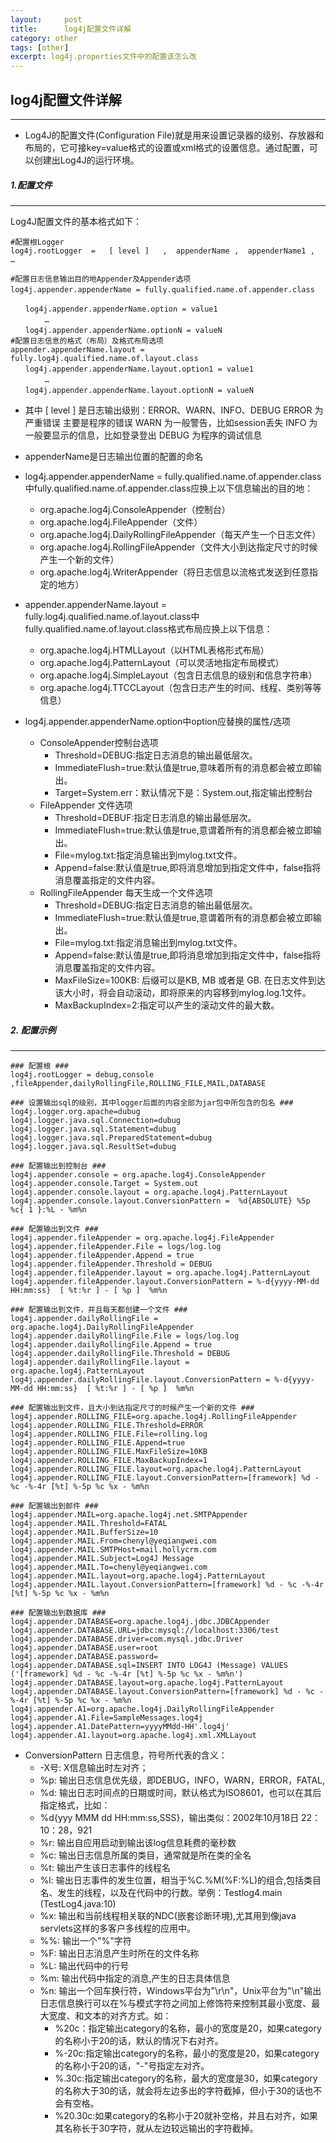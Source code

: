 ```yaml
---
layout:     post
title:      log4j配置文件详解
category: other
tags: [other]
excerpt: log4j.properties文件中的配置该怎么改
---
```

## log4j配置文件详解

-----

* Log4J的配置文件(Configuration File)就是用来设置记录器的级别、存放器和布局的，它可接key=value格式的设置或xml格式的设置信息。通过配置，可以创建出Log4J的运行环境。

##### 1.配置文件

----

Log4J配置文件的基本格式如下：

```properties
#配置根Logger
log4j.rootLogger  =   [ level ]   ,  appenderName ,  appenderName1 ,  …

#配置日志信息输出目的地Appender及Appender选项
log4j.appender.appenderName = fully.qualified.name.of.appender.class 　　

　　log4j.appender.appenderName.option = value1
 　　　　… 　　
　　log4j.appender.appenderName.optionN = valueN 
#配置日志信息的格式（布局）及格式布局选项 
appender.appenderName.layout = fully.log4j.qualified.name.of.layout.class
　　log4j.appender.appenderName.layout.option1 = value1
 　　　　… 　　
　　log4j.appender.appenderName.layout.optionN = valueN
```



- 其中 [ level ] 是日志输出级别：ERROR、WARN、INFO、DEBUG
  ERROR 为严重错误 主要是程序的错误
  WARN 为一般警告，比如session丢失
  INFO 为一般要显示的信息，比如登录登出
  DEBUG 为程序的调试信息
- appenderName是日志输出位置的配置的命名
- log4j.appender.appenderName = fully.qualified.name.of.appender.class中fully.qualified.name.of.appender.class应换上以下信息输出的目的地：
  - org.apache.log4j.ConsoleAppender（控制台）
  - org.apache.log4j.FileAppender（文件）
  - org.apache.log4j.DailyRollingFileAppender（每天产生一个日志文件）
  - org.apache.log4j.RollingFileAppender（文件大小到达指定尺寸的时候产生一个新的文件）
  - org.apache.log4j.WriterAppender（将日志信息以流格式发送到任意指定的地方）

 

- appender.appenderName.layout = fully.log4j.qualified.name.of.layout.class中fully.qualified.name.of.layout.class格式布局应换上以下信息：
  - org.apache.log4j.HTMLLayout（以HTML表格形式布局）
  - org.apache.log4j.PatternLayout（可以灵活地指定布局模式）
  - org.apache.log4j.SimpleLayout（包含日志信息的级别和信息字符串）
  - org.apache.log4j.TTCCLayout（包含日志产生的时间、线程、类别等等信息）

- log4j.appender.appenderName.option中option应替换的属性/选项
  - ConsoleAppender控制台选项
    - Threshold=DEBUG:指定日志消息的输出最低层次。
    - ImmediateFlush=true:默认值是true,意味着所有的消息都会被立即输出。
    - Target=System.err：默认情况下是：System.out,指定输出控制台
  - FileAppender 文件选项
    - Threshold=DEBUF:指定日志消息的输出最低层次。
    - ImmediateFlush=true:默认值是true,意谓着所有的消息都会被立即输出。
    - File=mylog.txt:指定消息输出到mylog.txt文件。
    - Append=false:默认值是true,即将消息增加到指定文件中，false指将消息覆盖指定的文件内容。
  - RollingFileAppender 每天生成一个文件选项
    - Threshold=DEBUG:指定日志消息的输出最低层次。
    - ImmediateFlush=true:默认值是true,意谓着所有的消息都会被立即输出。
    - File=mylog.txt:指定消息输出到mylog.txt文件。
    - Append=false:默认值是true,即将消息增加到指定文件中，false指将消息覆盖指定的文件内容。
    - MaxFileSize=100KB: 后缀可以是KB, MB 或者是 GB. 在日志文件到达该大小时，将会自动滚动，即将原来的内容移到mylog.log.1文件。
    - MaxBackupIndex=2:指定可以产生的滚动文件的最大数。

##### 2. 配置示例

----

```properties
### 配置根 ###
log4j.rootLogger = debug,console ,fileAppender,dailyRollingFile,ROLLING_FILE,MAIL,DATABASE

### 设置输出sql的级别，其中logger后面的内容全部为jar包中所包含的包名 ###
log4j.logger.org.apache=dubug
log4j.logger.java.sql.Connection=dubug
log4j.logger.java.sql.Statement=dubug
log4j.logger.java.sql.PreparedStatement=dubug
log4j.logger.java.sql.ResultSet=dubug

### 配置输出到控制台 ###
log4j.appender.console = org.apache.log4j.ConsoleAppender
log4j.appender.console.Target = System.out
log4j.appender.console.layout = org.apache.log4j.PatternLayout
log4j.appender.console.layout.ConversionPattern =  %d{ABSOLUTE} %5p %c{ 1 }:%L - %m%n

### 配置输出到文件 ###
log4j.appender.fileAppender = org.apache.log4j.FileAppender
log4j.appender.fileAppender.File = logs/log.log
log4j.appender.fileAppender.Append = true
log4j.appender.fileAppender.Threshold = DEBUG
log4j.appender.fileAppender.layout = org.apache.log4j.PatternLayout
log4j.appender.fileAppender.layout.ConversionPattern = %-d{yyyy-MM-dd HH:mm:ss}  [ %t:%r ] - [ %p ]  %m%n

### 配置输出到文件，并且每天都创建一个文件 ###
log4j.appender.dailyRollingFile = org.apache.log4j.DailyRollingFileAppender
log4j.appender.dailyRollingFile.File = logs/log.log
log4j.appender.dailyRollingFile.Append = true
log4j.appender.dailyRollingFile.Threshold = DEBUG
log4j.appender.dailyRollingFile.layout = org.apache.log4j.PatternLayout
log4j.appender.dailyRollingFile.layout.ConversionPattern = %-d{yyyy-MM-dd HH:mm:ss}  [ %t:%r ] - [ %p ]  %m%n

### 配置输出到文件，且大小到达指定尺寸的时候产生一个新的文件 ###
log4j.appender.ROLLING_FILE=org.apache.log4j.RollingFileAppender 
log4j.appender.ROLLING_FILE.Threshold=ERROR 
log4j.appender.ROLLING_FILE.File=rolling.log 
log4j.appender.ROLLING_FILE.Append=true 
log4j.appender.ROLLING_FILE.MaxFileSize=10KB 
log4j.appender.ROLLING_FILE.MaxBackupIndex=1 
log4j.appender.ROLLING_FILE.layout=org.apache.log4j.PatternLayout 
log4j.appender.ROLLING_FILE.layout.ConversionPattern=[framework] %d - %c -%-4r [%t] %-5p %c %x - %m%n

### 配置输出到邮件 ###
log4j.appender.MAIL=org.apache.log4j.net.SMTPAppender
log4j.appender.MAIL.Threshold=FATAL
log4j.appender.MAIL.BufferSize=10
log4j.appender.MAIL.From=chenyl@yeqiangwei.com
log4j.appender.MAIL.SMTPHost=mail.hollycrm.com
log4j.appender.MAIL.Subject=Log4J Message
log4j.appender.MAIL.To=chenyl@yeqiangwei.com
log4j.appender.MAIL.layout=org.apache.log4j.PatternLayout
log4j.appender.MAIL.layout.ConversionPattern=[framework] %d - %c -%-4r [%t] %-5p %c %x - %m%n

### 配置输出到数据库 ###
log4j.appender.DATABASE=org.apache.log4j.jdbc.JDBCAppender
log4j.appender.DATABASE.URL=jdbc:mysql://localhost:3306/test
log4j.appender.DATABASE.driver=com.mysql.jdbc.Driver
log4j.appender.DATABASE.user=root
log4j.appender.DATABASE.password=
log4j.appender.DATABASE.sql=INSERT INTO LOG4J (Message) VALUES ('[framework] %d - %c -%-4r [%t] %-5p %c %x - %m%n')
log4j.appender.DATABASE.layout=org.apache.log4j.PatternLayout
log4j.appender.DATABASE.layout.ConversionPattern=[framework] %d - %c -%-4r [%t] %-5p %c %x - %m%n
log4j.appender.A1=org.apache.log4j.DailyRollingFileAppender
log4j.appender.A1.File=SampleMessages.log4j
log4j.appender.A1.DatePattern=yyyyMMdd-HH'.log4j'
log4j.appender.A1.layout=org.apache.log4j.xml.XMLLayout
```

* ConversionPattern 日志信息，符号所代表的含义：
  * -X号: X信息输出时左对齐；
  * %p: 输出日志信息优先级，即DEBUG，INFO，WARN，ERROR，FATAL,
  * %d: 输出日志时间点的日期或时间，默认格式为ISO8601，也可以在其后指定格式，比如：
  * %d{yyy MMM dd HH:mm:ss,SSS}，输出类似：2002年10月18日 22：10：28，921
  * %r: 输出自应用启动到输出该log信息耗费的毫秒数
  * %c: 输出日志信息所属的类目，通常就是所在类的全名
  * %t: 输出产生该日志事件的线程名
  * %l: 输出日志事件的发生位置，相当于%C.%M(%F:%L)的组合,包括类目名、发生的线程，以及在代码中的行数。举例：Testlog4.main (TestLog4.java:10)
  * %x: 输出和当前线程相关联的NDC(嵌套诊断环境),尤其用到像java servlets这样的多客户多线程的应用中。
  * %%: 输出一个"%"字符
  * %F: 输出日志消息产生时所在的文件名称
  * %L: 输出代码中的行号
  * %m: 输出代码中指定的消息,产生的日志具体信息
  * %n: 输出一个回车换行符，Windows平台为"\r\n"，Unix平台为"\n"输出日志信息换行可以在%与模式字符之间加上修饰符来控制其最小宽度、最大宽度、和文本的对齐方式。如：
    * %20c：指定输出category的名称，最小的宽度是20，如果category的名称小于20的话，默认的情况下右对齐。
    * %-20c:指定输出category的名称，最小的宽度是20，如果category的名称小于20的话，"-"号指定左对齐。
    * %.30c:指定输出category的名称，最大的宽度是30，如果category的名称大于30的话，就会将左边多出的字符截掉，但小于30的话也不会有空格。
    * %20.30c:如果category的名称小于20就补空格，并且右对齐，如果其名称长于30字符，就从左边较远输出的字符截掉。